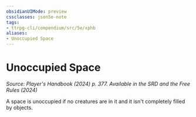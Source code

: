 ```yaml
---
obsidianUIMode: preview
cssclasses: json5e-note
tags:
- ttrpg-cli/compendium/src/5e/xphb
aliases:
- Unoccupied Space
---
```

# Unoccupied Space
*Source: Player's Handbook (2024) p. 377. Available in the <span title='Systems Reference Document (5.2)'>SRD</span> and the Free Rules (2024)* 

A space is unoccupied if no creatures are in it and it isn't completely filled by objects.